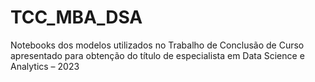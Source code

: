 # TCC_MBA_DSA
Notebooks dos modelos utilizados no Trabalho de Conclusão de Curso apresentado para obtenção do título de especialista em Data Science e Analytics – 2023
